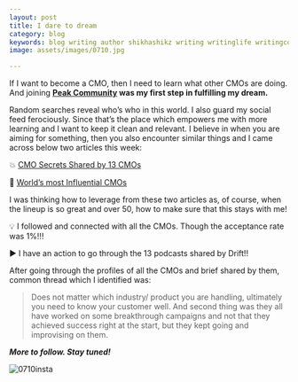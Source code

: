 ```yaml
---
layout: post
title: I dare to dream
category: blog
keywords: blog writing author shikhashikz writing writinglife writingcommunity dailyblogpost dailyblogpostchallenge marketing cmo
image: assets/images/0710.jpg

---
```

If I want to become a CMO, then I need to learn what other CMOs are doing. And joining **[Peak Community](https://www.peak.community/) was my first step in fulfilling my dream.**

Random searches reveal who’s who in this world. I also guard my social feed ferociously. Since that’s the place which empowers me with more learning and I want to keep it clean and relevant. I believe in when you are aiming for something, then you also encounter similar things and I came across below two articles this week:

💥 [CMO Secrets Shared by 13 CMOs](https://www.drift.com/insider/learn/books-reports/cmo-secrets/)

💯 [World’s most Influential CMOs](https://www.forbes.com/sites/martyswant/2021/09/29/worlds-most-influential-cmos-2021/?sh=5449f8ac4b55)

I was thinking how to leverage from these two articles as, of course, when the lineup is so great and over 50, how to make sure that this stays with me!

💡 I followed and connected with all the CMOs. Though the acceptance rate was 1%!!!

▶️ I have an action to go through the 13 podcasts shared by Drift!!

After going through the profiles of all the CMOs and brief shared by them, common thread which I identified was: 

>Does not matter which industry/ product you are handling, ultimately you need to know your customer well. And second thing was they all have worked on some breakthrough campaigns and not that they achieved success right at the start, but they kept going and improvising on them.
>

***More to follow. Stay tuned!***


![0710insta](https://user-images.githubusercontent.com/21696121/136384605-84311c4b-6ab5-4238-b76f-d4cef469d5f7.jpg)

